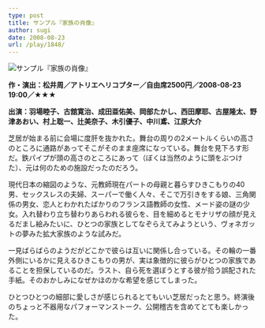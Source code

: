 ```yaml
---
type: post
title: サンプル『家族の肖像』
author: sugi
date: 2008-08-23
url: /play/1848/
---
```

<img src="/images/play/20080823.jpg" alt="サンプル『家族の肖像』" class="alignleft" />

**作・演出：松井周／アトリエヘリコプター／自由席2500円／2008-08-23 19:00／★★★**

**出演：羽場睦子、古舘寛治、成田亜佑美、岡部たかし、西田摩耶、古屋隆太、野津あおい、村上聡一、辻美奈子、木引優子、中川鳶、江原大介**

芝居が始まる前に会場に度肝を抜かれた。舞台の周りの2メートルくらいの高さのところに通路があってそこがそのまま座席になっている。舞台を見下ろす形だ。鉄パイプが頭の高さのところにあって（ぼくは当然のように頭をぶつけた）、元は何のための施設だったのだろう。

現代日本の縮図のような、元教師現在パートの母親と暮らすひきこもりの40男、セックスレスの夫婦、スーパーで働く人々、そこで万引きをする娘、三角関係の男女、恋人とわかれたばかりのフランス語教師の女性、メード姿の謎の少女。入れ替わり立ち替わりあらわれる彼らを、目を細めるとモナリザの顔が見えるだまし絵みたいに、ひとつの家族としてなぞらえてみようという、ヴォネガットの夢みた拡大家族のような試みだ。

一見ばらばらのようだがどこかで彼らは互いに関係し合っている。その輪の一番外側にいるかに見えるひきこもりの男が、実は象徴的に彼らがひとつの家族であることを担保しているのだ。ラスト、自ら死を選ぼうとする彼が拾う誤配された手紙。そのおかしみになぜかほのかな希望を感じてしまった。

ひとつひとつの細部に愛しさが感じられるとてもいい芝居だったと思う。終演後のちょっと不器用なパフォーマンストーク、公開稽古を含めてとても楽しかった。
